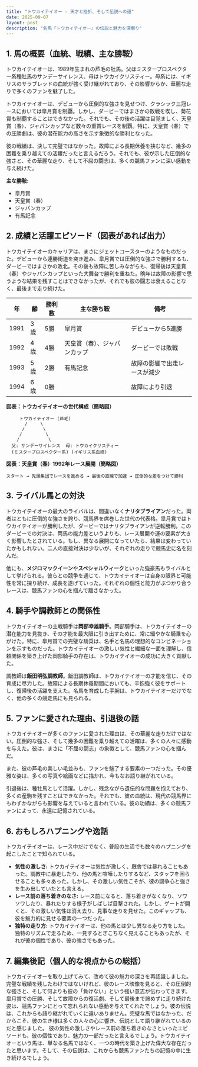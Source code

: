 ```yaml
---
title: "トウカイテイオー - 天才と挫折、そして伝説への道"
date: 2025-09-07
layout: post
description: "名馬『トウカイテイオー』の伝説と魅力を深堀り"
---
```


## 1. 馬の概要（血統、戦績、主な勝鞍）

トウカイテイオーは、1989年生まれの芦毛の牡馬。父はミスタープロスペクター系種牡馬のサンデーサイレンス、母はトウカイクリスティー。母系には、イギリスのサラブレッドの血統が強く受け継がれており、その影響からか、華麗な走りで多くのファンを魅了した。

トウカイテイオーは、デビューから圧倒的な強さを見せつけ、クラシック三冠レースにおいては皐月賞を制覇。しかし、ダービーではまさかの敗戦を喫し、菊花賞も制覇することはできなかった。それでも、その後の活躍は目覚ましく、天皇賞（春）、ジャパンカップなど数々の重賞レースを制覇。特に、天皇賞（春）での圧勝劇は、彼の潜在能力の高さを示す象徴的な勝利となった。

彼の戦績は、決して完璧ではなかった。故障による長期休養を挟むなど、幾多の困難を乗り越えての活躍だったと言えるだろう。それでも、彼が示した圧倒的な強さと、その華麗な走り、そして不屈の闘志は、多くの競馬ファンに深い感動を与え続けた。

**主な勝鞍:**

* 皐月賞
* 天皇賞（春）
* ジャパンカップ
* 有馬記念


## 2. 成績と活躍エピソード（図表があれば出力）

トウカイテイオーのキャリアは、まさにジェットコースターのようなものだった。デビューから連勝街道を突き進み、皐月賞では圧倒的な強さで勝利するも、ダービーではまさかの敗北。その後も故障に苦しみながらも、復帰後は天皇賞（春）やジャパンカップといった大舞台で勝利を重ねた。晩年は故障の影響で思うような結果を残すことはできなかったが、それでも彼の闘志は衰えることなく、最後まで走り続けた。

| 年 | 齢 | 勝利数 | 主な勝ち鞍 | 備考 |
|---|---|---|---|---|
| 1991 | 3歳 | 5勝 | 皐月賞 | デビューから5連勝 |
| 1992 | 4歳 | 4勝 | 天皇賞（春）、ジャパンカップ | ダービーでは敗戦 |
| 1993 | 5歳 | 2勝 | 有馬記念 | 故障の影響で出走レースが減少 |
| 1994 | 6歳 | 0勝 |  | 故障により引退 |


**図表：トウカイテイオーの世代構成（簡略図）**

```
     トウカイテイオー (芦毛)
       /     \
      /       \
     /         \
    /           \
  父: サンデーサイレンス  母: トウカイクリスティー
  (ミスタープロスペクター系) (イギリス系血統)

```

**図表：天皇賞（春）1992年レース展開（簡略図）**

```
スタート → 先頭集団でレースを進める → 最後の直線で加速 → 圧倒的な差をつけて勝利
```


## 3. ライバル馬との対決

トウカイテイオーの最大のライバルは、間違いなく**ナリタブライアン**だった。両者はともに圧倒的な強さを誇り、競馬界を席巻した世代の代表格。皐月賞ではトウカイテイオーが勝利したが、ダービーではナリタブライアンが逆転勝利。このダービーでの対決は、両馬の能力差というよりも、レース展開や運の要素が大きく影響したとされている。もし、異なる展開になっていたら、結果は変わっていたかもしれない。二人の直接対決は少ないが、それぞれの走りで競馬史に名を刻んだ。

他にも、**メジロマックイーン**や**スペシャルウィーク**といった強豪馬もライバルとして挙げられる。彼らとの競争を通じて、トウカイテイオーは自身の限界と可能性を常に探り続け、成長を遂げていった。それぞれの個性と能力がぶつかり合うレースは、競馬ファンの心を掴んで離さなかった。


## 4. 騎手や調教師との関係性

トウカイテイオーの主戦騎手は**岡部幸雄騎手**。岡部騎手は、トウカイテイオーの潜在能力を見抜き、その才能を最大限に引き出すために、常に細やかな騎乗を心がけた。特に、皐月賞での完璧な騎乗は、名手と名馬の理想的なコンビネーションを示すものだった。トウカイテイオーの激しい気性と繊細な一面を理解し、信頼関係を築き上げた岡部騎手の存在は、トウカイテイオーの成功に大きく貢献した。

調教師は**飯田明弘調教師**。飯田調教師は、トウカイテイオーの才能を信じ、その育成に尽力した。故障による長期休養期間においても、辛抱強く彼をサポートし、復帰後の活躍を支えた。名馬を育成した手腕は、トウカイテイオーだけでなく、他の多くの競走馬にも見られる。


## 5. ファンに愛された理由、引退後の話

トウカイテイオーが多くのファンに愛された理由は、その華麗な走りだけではない。圧倒的な強さ、そして幾多の困難を乗り越えての活躍は、多くの人々に感動を与えた。彼は、まさに「不屈の闘志」の象徴として、競馬ファンの心を掴んだ。

また、彼の芦毛の美しい毛並みも、ファンを魅了する要素の一つだった。その優雅な姿は、多くの写真や絵画などに描かれ、今もなお語り継がれている。

引退後は、種牡馬として活躍。しかし、残念ながら遺伝的な問題を抱えており、多くの産駒を残すことはできなかった。それでも、彼の血統は、現代の競馬界にもわずかながらも影響を与えていると言われている。彼の功績は、多くの競馬ファンによって、永遠に記憶されている。


## 6. おもしろハプニングや逸話

トウカイテイオーは、レース中だけでなく、普段の生活でも数々のハプニングを起こしたことで知られている。

* **気性の激しさ:**  トウカイテイオーは気性が激しく、厩舎では暴れることもあった。調教中に暴走したり、他の馬と喧嘩したりするなど、スタッフを困らせることも多々あった。しかし、その激しい気性こそが、彼の闘争心と強さを生み出していたとも言える。
* **レース前の落ち着きのなさ:**  レース前になると、落ち着きがなくなり、ソワソワしたり、暴れたりする様子がしばしば目撃された。しかし、ゲートが開くと、その激しい気性は消え去り、見事な走りを見せた。このギャップも、彼を魅力的に見せる要素の一つだった。
* **独特の走り方:**  トウカイテイオーは、他の馬とは少し異なる走り方をした。独特のリズムで走るため、一見するとぎこちなく見えることもあったが、それが彼の個性であり、彼の強さでもあった。


## 7. 編集後記（個人的な視点からの総括）

トウカイテイオーを取り上げてみて、改めて彼の魅力の深さを再認識しました。完璧な戦績を残したわけではないけれど、彼のレース映像を見ると、その圧倒的な強さと、そして何よりも彼の「負けない」という強い意志が伝わってきます。皐月賞での圧勝、そして故障からの復活劇、そして最後まで諦めずに走り続けた姿は、競馬ファンにとって忘れられない感動を与えてくれたでしょう。彼の伝説は、これからも語り継がれていくに違いありません。完璧な馬ではなかった、だからこそ、彼の生き様は多くの人々の心に響き、伝説として語り継がれているのだと感じました。  彼の気性の激しさやレース前の落ち着きのなさといったエピソードも、彼の個性であり、魅力の一部だったと言えるでしょう。トウカイテイオーという馬は、単なる名馬ではなく、一つの時代を築き上げた偉大な存在だったと思います。そして、その伝説は、これからも競馬ファンたちの記憶の中に生き続けるでしょう。
